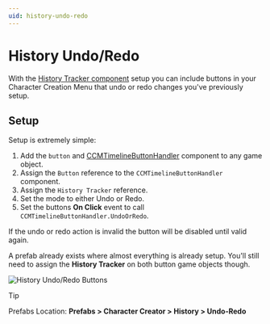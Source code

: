 ```yaml
---
uid: history-undo-redo
---
```


# History Undo/Redo

With the [History Tracker component](xref:history-tracking-system#history-tracker-component) setup you can include buttons in your Character Creation Menu that undo or redo changes you've previously setup.

## Setup

Setup is extremely simple:  
1. Add the `button` and [CCMTimelineButtonHandler](xref:BlazerTech.CharacterManagement.CharacterCreator.CCMTimelineButtonHandler) component to any game object.
2. Assign the `Button` reference to the `CCMTimelineButtonHandler` component.
3. Assign the `History Tracker` reference.
4. Set the mode to either Undo or Redo.
5. Set the buttons **On Click** event to call `CCMTimelineButtonHandler.UndoOrRedo`.

If the undo or redo action is invalid the button will be disabled until valid again.  

A prefab already exists where almost everything is already setup. You'll still need to assign the **History Tracker** on both button game objects though.

![History Undo/Redo Buttons](~/images/history-panels/history-undo-redo-buttons.png)

> [!TIP]
> Prefabs Location: **Prefabs > Character Creator > History > Undo-Redo**
